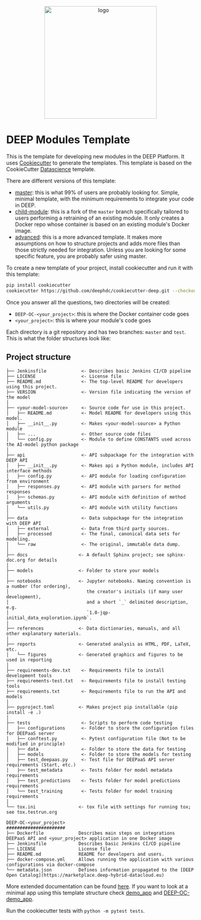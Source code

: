<div align="center">
<img src="https://marketplace.deep-hybrid-datacloud.eu/images/logo-deep.png" alt="logo" width="300"/>
</div>

# DEEP Modules Template

This is the template for developing new modules in the DEEP Platform. It uses [Cookiecutter](https://cookiecutter.readthedocs.io) to generate the templates. This template is based on the CookieCutter [Datascience](http://drivendata.github.io/cookiecutter-data-science/) template.

There are different versions of this template:

- [master](https://github.com/deephdc/cookiecutter-deep/tree/master): this is what 99% of users are probably looking for. Simple, minimal template, with the minimum requirements to integrate your code in DEEP.
- [child-module](https://github.com/deephdc/cookiecutter-deep/tree/child-module): this is a fork of the `master` branch specifically tailored to users performing a retraining of an existing module. It only creates a Docker repo whose container is based on an existing module's Docker image.
- [advanced](https://github.com/deephdc/cookiecutter-deep/tree/advanced): this is a more advanced template. It makes more assumptions on how to structure projects and adds more files than those strictly needed for integration. Unless you are looking for some specific feature, you are probably safer using master.

To create a new template of your project, install cookiecutter and run it with this template:

```bash
pip install cookiecutter
cookiecutter https://github.com/deephdc/cookiecutter-deep.git --checkout advanced
```

Once you answer all the questions, two directories will be created:

- `DEEP-OC-<your_project>`: this is where the Docker container code goes
- `<your_project>`: this is where your module's code goes

Each directory is a git repository and has two branches: `master` and `test`.
This is what the folder structures look like:

## Project structure
```
├── Jenkinsfile             <- Describes basic Jenkins CI/CD pipeline
├── LICENSE                 <- License file
├── README.md               <- The top-level README for developers using this project.
├── VERSION                 <- Version file indicating the version of the model
│
├── <your-model-source>     <- Source code for use in this project.
│   ├── README.md           <- Model README for developers using this model.
│   ├── __init__.py         <- Makes <your-model-source> a Python module
│   ├── ...                 <- Other source code files
│   └── config.py           <- Module to define CONSTANTS used across the AI-model python package
│
├── api                     <- API subpackage for the integration with DEEP API
│   ├── __init__.py         <- Makes api a Python module, includes API interface methods
│   ├── config.py           <- API module for loading configuration from environment
│   ├── responses.py        <- API module with parsers for method responses
│   ├── schemas.py          <- API module with definition of method arguments
│   └── utils.py            <- API module with utility functions
│
├── data                    <- Data subpackage for the integration with DEEP API
│   ├── external            <- Data from third party sources.
│   ├── processed           <- The final, canonical data sets for modeling.
│   └── raw                 <- The original, immutable data dump.
│
├── docs                   <- A default Sphinx project; see sphinx-doc.org for details
│
├── models                 <- Folder to store your models
│
├── notebooks              <- Jupyter notebooks. Naming convention is a number (for ordering),
│                             the creator's initials (if many user development),
│                             and a short `_` delimited description, e.g.
│                             `1.0-jqp-initial_data_exploration.ipynb`.
│
├── references             <- Data dictionaries, manuals, and all other explanatory materials.
│
├── reports                <- Generated analysis as HTML, PDF, LaTeX, etc.
│   └── figures            <- Generated graphics and figures to be used in reporting
│
├── requirements-dev.txt    <- Requirements file to install development tools
├── requirements-test.txt   <- Requirements file to install testing tools
├── requirements.txt        <- Requirements file to run the API and models
│
├── pyproject.toml         <- Makes project pip installable (pip install -e .)
│
├── tests                   <- Scripts to perform code testing
│   ├── configurations      <- Folder to store the configuration files for DEEPaaS server
│   ├── conftest.py         <- Pytest configuration file (Not to be modified in principle)
│   ├── data                <- Folder to store the data for testing
│   ├── models              <- Folder to store the models for testing
│   ├── test_deepaas.py     <- Test file for DEEPaaS API server requirements (Start, etc.)
│   ├── test_metadata       <- Tests folder for model metadata requirements
│   ├── test_predictions    <- Tests folder for model predictions requirements
│   └── test_training       <- Tests folder for model training requirements
│
└── tox.ini                <- tox file with settings for running tox; see tox.testrun.org

DEEP-OC-<your_project>
######################
├── Dockerfile             Describes main steps on integrations DEEPaaS API and <your_project> application in one Docker image
├── Jenkinsfile            Describes basic Jenkins CI/CD pipeline
├── LICENSE                License file
├── README.md              README for developers and users.
├── docker-compose.yml     Allows running the application with various configurations via docker-compose
└── metadata.json          Defines information propagated to the [DEEP Open Catalog](https://marketplace.deep-hybrid-datacloud.eu)
```

More extended documentation can be found [here](http://docs.deep-hybrid-datacloud.eu/en/latest/user/overview/cookiecutter-template.html). If you want to look at a minimal app using this template structure check [demo_app](https://github.com/deephdc/DEEP-OC-demo_app) and [DEEP-OC-demo_app](https://github.com/deephdc/DEEP-OC-demo_app).

Run the cookiecutter tests with `python -m pytest tests`.
